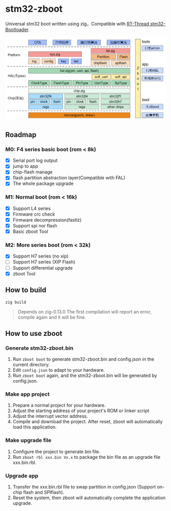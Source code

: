 # stm32-zboot
Universal stm32 boot written using zig，Compatible with [RT-Thread stm32-Bootloader](https://www.rt-thread.org/document/site/#/rt-thread-version/rt-thread-standard/application-note/system/rtboot/an0028-rtboot?id=%e7%ae%80%e4%bb%8b).

![Arch](docs/figures/arch.png)

## Roadmap

### M0: F4 series basic boot (rom < 8k)

 - [x] Serial port log output
 - [x] jump to app
 - [x] chip-flash manage
 - [x] flash partition abstraction layer(Compatible with FAL)
 - [x] The whole package upgrade

### M1: Normal boot (rom < 16k)

 - [x] Support L4 series 
 - [x] Firmware crc check
 - [x] Firmware decompression(fastlz)
 - [x] Support spi nor flash 
 - [x] Basic zboot Tool

### M2: More series boot (rom < 32k)

- [x] Support H7 series (no xip)
- [ ] Support H7 series (XIP Flash)
- [ ] Support differential upgrade
- [x] zboot Tool

## How to build

```
zig build
```
> Depends on zig-0.13.0
> The first compilation will report an error, compile again and it will be fine.

## How to use zboot

### Generate stm32-zboot.bin

1. Run `zboot boot` to generate stm32-zboot.bin and config.json in the current directory.
2. Edit `config.json` to adapt to your hardware.
3. Run `zboot boot` again, and the stm32-zboot.bin will be generated by config.json.

### Make app project

1. Prepare a normal project for your hardware.
2. Adjust the starting address of your project's ROM or linker script
3. Adjust the interrupt vector address.
4. Compile and download the project. After reset, zboot will automatically load this application.

### Make upgrade file

1. Configure the project to generate bin file.
2. Run `zboot rbl xxx.bin Vx.x` to package the bin file as an upgrade file xxx.bin.rbl.

### Upgrade app

1. Transfer the xxx.bin.rbl file to swap partition in config.json (Support on-chip flash and SPIflash).
2. Reset the system, then zboot will automatically complete the application upgrade.
